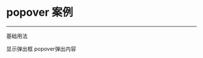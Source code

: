 # popover 案例
---
基础用法

<div class="demo-block">
    <in-popover width="300px;">
        <span>显示弹出框</span>
        <span slot="content">popover弹出内容</span>
    </in-popover>
</div>